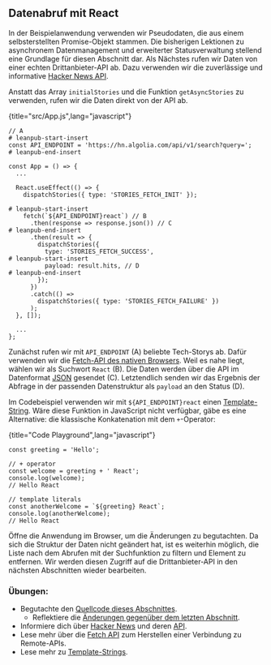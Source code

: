 ## Datenabruf mit React

In der Beispielanwendung verwenden wir Pseudodaten, die aus einem selbsterstellten Promise-Objekt stammen. Die bisherigen Lektionen zu asynchronem Datenmanagement und erweiterter Statusverwaltung stellend eine Grundlage für diesen Abschnitt dar. Als Nächstes rufen wir Daten von einer echten Drittanbieter-API ab. Dazu verwenden wir die zuverlässige und informative [Hacker News API](https://hn.algolia.com/api).

Anstatt das Array `initialStories` und die Funktion `getAsyncStories` zu verwenden, rufen wir die Daten direkt von der API ab.

{title="src/App.js",lang="javascript"}
~~~~~~~
// A
# leanpub-start-insert
const API_ENDPOINT = 'https://hn.algolia.com/api/v1/search?query=';
# leanpub-end-insert

const App = () => {
  ...

  React.useEffect(() => {
    dispatchStories({ type: 'STORIES_FETCH_INIT' });

# leanpub-start-insert
    fetch(`${API_ENDPOINT}react`) // B
      .then(response => response.json()) // C
# leanpub-end-insert
      .then(result => {
        dispatchStories({
          type: 'STORIES_FETCH_SUCCESS',
# leanpub-start-insert
          payload: result.hits, // D
# leanpub-end-insert
        });
      })
      .catch(() =>
        dispatchStories({ type: 'STORIES_FETCH_FAILURE' })
      );
  }, []);

  ...
};
~~~~~~~

Zunächst rufen wir mit `API_ENDPOINT` (A) beliebte Tech-Storys ab. Dafür verwenden wir die [Fetch-API des nativen Browsers](https://developer.mozilla.org/de/docs/Web/API/Fetch_API). Weil es nahe liegt, wählen wir als Suchwort `React` (B). Die Daten werden über die API im Datenformat [JSON](https://developer.mozilla.org/de/docs/Learn/JavaScript/Objects/JSON) gesendet (C). Letztendlich senden wir das Ergebnis der Abfrage in der passenden Datenstruktur als `payload` an den Status (D).

Im Codebeispiel verwenden wir mit `${API_ENDPOINT}react` einen [Template-String](https://developer.mozilla.org/de/docs/Web/JavaScript/Reference/Template_literals). Wäre diese Funktion in JavaScript nicht verfügbar, gäbe es eine Alternative: die klassische Konkatenation mit dem `+`-Operator: 

{title="Code Playground",lang="javascript"}
~~~~~~~
const greeting = 'Hello';

// + operator
const welcome = greeting + ' React';
console.log(welcome);
// Hello React

// template literals
const anotherWelcome = `${greeting} React`;
console.log(anotherWelcome);
// Hello React
~~~~~~~

Öffne die Anwendung im Browser, um die Änderungen zu begutachten. Da sich die Struktur der Daten nicht geändert hat, ist es weiterhin möglich, die Liste nach dem Abrufen mit der Suchfunktion zu filtern und Element zu entfernen. Wir werden diesen Zugriff auf die Drittanbieter-API in den nächsten Abschnitten wieder bearbeiten.

### Übungen:

* Begutachte den [Quellcode dieses Abschnittes](https://codesandbox.io/s/github/the-road-to-learn-react/hacker-stories/tree/hs/Data-Fetching-with-React).
  * Reflektiere die [Änderungen gegenüber dem letzten Abschnitt](https://github.com/the-road-to-learn-react/hacker-stories/compare/hs/React-Impossible-States...hs/Data-Fetching-with-React?expand=1).
* Informiere dich über [Hacker News](https://news.ycombinator.com/) und deren [API](https://hn.algolia.com/api).
* Lese mehr über die [Fetch API](https://developer.mozilla.org/de/docs/Web/API/Fetch_API) zum Herstellen einer Verbindung zu Remote-APIs.
* Lese mehr zu [Template-Strings](https://developer.mozilla.org/de/docs/Web/JavaScript/Reference/Template_literals).
